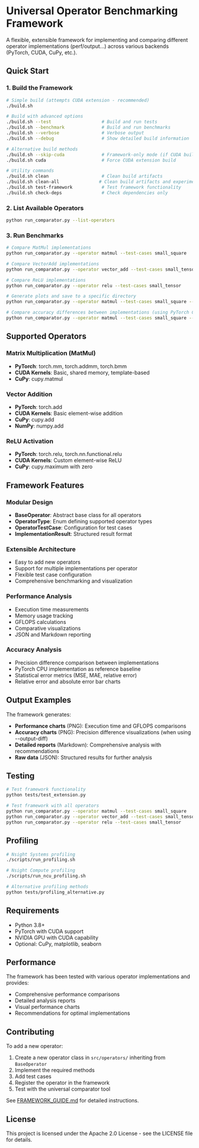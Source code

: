 # Universal Operator Benchmarking Framework

A flexible, extensible framework for implementing and comparing different operator implementations (perf/output...) across various backends (PyTorch, CUDA, CuPy, etc.).


## Quick Start

### 1. Build the Framework

```bash
# Simple build (attempts CUDA extension - recommended)
./build.sh

# Build with advanced options
./build.sh --test                   # Build and run tests
./build.sh --benchmark              # Build and run benchmarks
./build.sh --verbose                # Verbose output
./build.sh --debug                  # Show detailed build information

# Alternative build methods
./build.sh --skip-cuda              # Framework-only mode (if CUDA build fails)
./build.sh cuda                     # Force CUDA extension build

# Utility commands
./build.sh clean                    # Clean build artifacts
./build.sh clean-all               # Clean build artifacts and experimental output
./build.sh test-framework           # Test framework functionality
./build.sh check-deps               # Check dependencies only
```

### 2. List Available Operators

```bash
python run_comparator.py --list-operators
```

### 3. Run Benchmarks

```bash
# Compare MatMul implementations
python run_comparator.py --operator matmul --test-cases small_square

# Compare VectorAdd implementations
python run_comparator.py --operator vector_add --test-cases small_tensor

# Compare ReLU implementations
python run_comparator.py --operator relu --test-cases small_tensor

# Generate plots and save to a specific directory
python run_comparator.py --operator matmul --test-cases small_square --output-dir my_results --plot

# Compare accuracy differences between implementations (using PyTorch CPU as reference)
python run_comparator.py --operator matmul --test-cases small_square --output-dir result --plot --output-diff
```

## Supported Operators

### Matrix Multiplication (MatMul)
- **PyTorch**: torch.mm, torch.addmm, torch.bmm
- **CUDA Kernels**: Basic, shared memory, template-based
- **CuPy**: cupy.matmul

### Vector Addition
- **PyTorch**: torch.add
- **CUDA Kernels**: Basic element-wise addition
- **CuPy**: cupy.add
- **NumPy**: numpy.add

### ReLU Activation
- **PyTorch**: torch.relu, torch.nn.functional.relu
- **CUDA Kernels**: Custom element-wise ReLU
- **CuPy**: cupy.maximum with zero

## Framework Features

### Modular Design
- **BaseOperator**: Abstract base class for all operators
- **OperatorType**: Enum defining supported operator types
- **OperatorTestCase**: Configuration for test cases
- **ImplementationResult**: Structured result format

### Extensible Architecture
- Easy to add new operators
- Support for multiple implementations per operator
- Flexible test case configuration
- Comprehensive benchmarking and visualization

### Performance Analysis
- Execution time measurements
- Memory usage tracking
- GFLOPS calculations
- Comparative visualizations
- JSON and Markdown reporting

### Accuracy Analysis
- Precision difference comparison between implementations
- PyTorch CPU implementation as reference baseline
- Statistical error metrics (MSE, MAE, relative error)
- Relative error and absolute error bar charts

## Output Examples

The framework generates:
- **Performance charts** (PNG): Execution time and GFLOPS comparisons
- **Accuracy charts** (PNG): Precision difference visualizations (when using --output-diff)
- **Detailed reports** (Markdown): Comprehensive analysis with recommendations
- **Raw data** (JSON): Structured results for further analysis

## Testing

```bash
# Test framework functionality
python tests/test_extension.py

# Test framework with all operators
python run_comparator.py --operator matmul --test-cases small_square
python run_comparator.py --operator vector_add --test-cases small_tensor
python run_comparator.py --operator relu --test-cases small_tensor
```

## Profiling

```bash
# Nsight Systems profiling
./scripts/run_profiling.sh

# Nsight Compute profiling
./scripts/run_ncu_profiling.sh

# Alternative profiling methods
python tests/profiling_alternative.py
```

## Requirements

- Python 3.8+
- PyTorch with CUDA support
- NVIDIA GPU with CUDA capability
- Optional: CuPy, matplotlib, seaborn

## Performance

The framework has been tested with various operator implementations and provides:
- Comprehensive performance comparisons
- Detailed analysis reports
- Visual performance charts
- Recommendations for optimal implementations

## Contributing

To add a new operator:

1. Create a new operator class in `src/operators/` inheriting from `BaseOperator`
2. Implement the required methods
3. Add test cases
4. Register the operator in the framework
5. Test with the universal comparator tool

See [FRAMEWORK_GUIDE.md](docs/FRAMEWORK_GUIDE.md) for detailed instructions.

## License

This project is licensed under the Apache 2.0 License - see the LICENSE file for details.